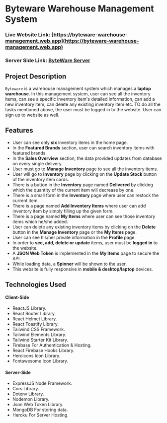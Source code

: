 # Byteware Warehouse Management System

### Live Website Link: [https://byteware-warehouse-management.web.app](https://byteware-warehouse-management.web.app)
### Server Side Link: [ByteWare Server](https://github.com/mjaumi/phero-assignment11-byteware-warehouse-management-system-client-side)

## Project Description

`Byteware` is a warehouse management system which manages a **laptop warehouse**. In this management system, user can see all the inventory items, can see a specific inventory item's detailed information, can add a new inventory item, can delete any existing inventory item etc. TO do all the tasks mentioned above, the user must be logged in to the website. User can sign up to website as well.

## Features

- User can see only **six** inventory items in the home page.
- In the **Featured Brands** section, user can search inventory items with featured brands.
- In the **Sales Overview** section, the data provided updates from database on every single delivery.
- User must go to **Manage Inventory** page to see all the inventory items.
- User will go to **Inventory** page by clicking on the **Update Stock** button of the inventory item cards.
- There is a button in the **Inventory** page named **Delivered** by clicking which the quantity of the current item will decrease by one.
- There is a small form in the **Inventory** page where user can restock the current item.
- There is a page named **Add Inventory Items** where user can add inventory item by simply filling up the given form.
- There is a page named **My Items** where user can see those inventory items which he/she added.
- User can delete any existing inventory items by clicking on the **Delete** button in the **Manage Inventory** page or the **My Items** page.
- User can see his/her private information in the **Profile** page.
- In order to **see, add, delete or update** items, user must be **logged in** to the website.
- A **JSON Web Token** is implemented in the **My Items** page to secure the API.
- While loading data, a **Spinner** will be shown to the user.
- This website is fully responsive in **mobile & desktop/laptop** devices.

## Technologies Used

#### Client-Side

- ReactJS Library.
- React Router Library.
- React Helmet Library.
- React Toastify Library.
- Tailwind CSS Framework.
- Tailwind Elements Library.
- Tailwind Starter Kit Library.
- Firebase For Authentication & Hosting.
- React Firebase Hooks Library.
- Heroicons Icon Library.
- Fontawesome Icon Library.

#### Server-Side

- ExpressJS Node Framework.
- Cors Library.
- Dotenv Library.
- Nodemon Library.
- Json Web Token Library.
- MongoDB For storing data.
- Heroku For Server Hosting.
